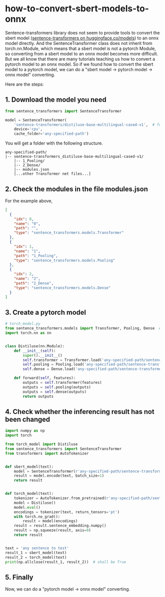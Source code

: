 # how-to-convert-sbert-models-to-onnx

Sentence-transformers library does not seem to provide tools to convert the sbert model ([sentence-transformers on huggingface.co/models](https://huggingface.co/sentence-transformers)) to an onnx model directly. And the SentenceTransformer class does not inherit from torch.nn.Module, which means that a sbert model is not a pytorch Module, so converting from a sbert model to an onnx model becomes more difficult. But we all know that there are many tutorials teaching us how to convert a pytorch model to an onnx model. So if we found how to convert the sbert model to a pytorch model, we can do a "sbert model -> pytorch model -> onnx model" converting. 

Here are the steps:

## 1. Download the model you need
```python
from sentence_transformers import SentenceTransformer

model = SentenceTransformer(
    'sentence-transformers/distiluse-base-multilingual-cased-v1',  # for example
    device='cpu',
    cache_folder='any-specified-path')
```
You will get a folder with the following structure.
```
any-specified-path/
|-- sentence-transformers_distiluse-base-multilingual-cased-v1/
    |-- 1_Pooling/
    |-- 2_Dense/
    |-- modules.json
    [...other Transformer net files...]
```

## 2. Check the modules in the file modules.json
For the example above,
```json
[
  {
    "idx": 0,
    "name": "0",
    "path": "",
    "type": "sentence_transformers.models.Transformer"
  },
  {
    "idx": 1,
    "name": "1",
    "path": "1_Pooling",
    "type": "sentence_transformers.models.Pooling"
  },
  {
    "idx": 2,
    "name": "2",
    "path": "2_Dense",
    "type": "sentence_transformers.models.Dense"
  }
]
```

## 3. Create a pytorch model
```python
# torch_model.py
from sentence_transformers.models import Transformer, Pooling, Dense  # found in modules.json
import torch.nn as nn


class Distiluse(nn.Module):
    def __init__(self):
        super().__init__()
        self.transformer = Transformer.load('any-specified-path/sentence-transformers/distiluse-base-multilingual-cased-v1')
        self.pooling = Pooling.load('any-specified-path/sentence-transformers/distiluse-base-multilingual-cased-v1/1_Pooling')
        self.dense = Dense.load('any-specified-path/sentence-transformers/distiluse-base-multilingual-cased-v1/2_Dense')

    def forward(self, features):
        outputs = self.transformer(features)
        outputs = self.pooling(outputs)
        outputs = self.dense(outputs)
        return outputs
```

## 4. Check whether the inferencing result has not been changed
```python
import numpy as np
import torch

from torch_model import Distiluse
from sentence_transformers import SentenceTransformer
from transformers import AutoTokenizer


def sbert_model(text):
    model = SentenceTransformer(r'any-specified-path/sentence-transformers/distiluse-base-multilingual-cased-v1')
    result = model.encode(text, batch_size=1)
    return result


def torch_model(text):
    tokenizer = AutoTokenizer.from_pretrained(r'any-specified-path/sentence-transformers/distiluse-base-multilingual-cased-v1')
    model = Distiluse()
    model.eval()
    encodings = tokenizer(text, return_tensors='pt')
    with torch.no_grad():
        result = model(encodings)
    result = result.sentence_embedding.numpy()
    result = np.squeeze(result, axis=0)
    return result


text = 'any sentence to test'
result_1 = sbert_model(text)
result_2 = torch_model(text)
print(np.allclose(result_1, result_2))  # shall be True
```

## 5. Finally
Now, we can do a "pytorch model -> onnx model" converting.
